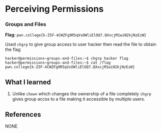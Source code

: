 # Perceiving Permissions 

### Groups and Files 

**Flag:** `pwn.college{k-Z5F-4CWZFg9R5qVsOWliElOQ7.QXxcjM1wiN2kjNzEzW}`

Used `chgrp` to give group access to user hacker then read the file to obtain the flag 

```
hacker@permissions~groups-and-files:~$ chgrp hacker flag
hacker@permissions~groups-and-files:~$ cat /flag
pwn.college{k-Z5F-4CWZFg9R5qVsOWliElOQ7.QXxcjM1wiN2kjNzEzW}
```

## What I learned

1. Unlike `chown` which changes the ownership of a file completely `chgrp` gives group accss to a file making it          accessible by multiple users.

## References

NONE
